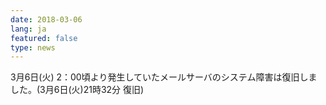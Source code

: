 ```yaml
---
date: 2018-03-06
lang: ja
featured: false
type: news
---
```

3月6日(火) 2：00頃より発生していたメールサーバのシステム障害は復旧しました。(3月6日(火)21時32分 復旧)
